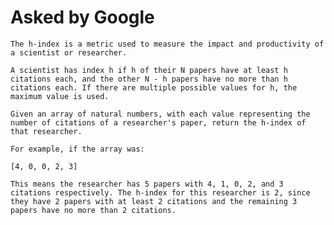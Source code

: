 # Asked by Google

`The h-index is a metric used to measure the impact and productivity of a scientist or researcher.`

`A scientist has index h if h of their N papers have at least h citations each, and the other N - h papers have no more than h citations each. If there are multiple possible values for h, the maximum value is used.`

`Given an array of natural numbers, with each value representing the number of citations of a researcher's paper, return the h-index of that researcher.`

`For example, if the array was:`

    [4, 0, 0, 2, 3]

`This means the researcher has 5 papers with 4, 1, 0, 2, and 3 citations respectively. The h-index for this researcher is 2, since they have 2 papers with at least 2 citations and the remaining 3 papers have no more than 2 citations.`
